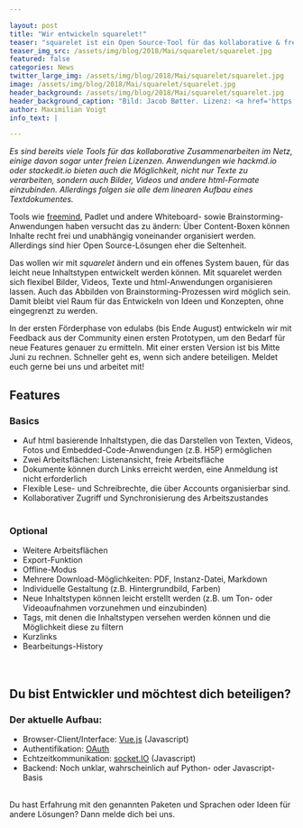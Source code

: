 ```yaml
---

layout: post
title: "Wir entwickeln squarelet!"
teaser: "squarelet ist ein Open Source-Tool für das kollaborative & freie Konzeptionieren"
teaser_img_src: /assets/img/blog/2018/Mai/squarelet/squarelet.jpg
featured: false
categories: News
twitter_large_img: /assets/img/blog/2018/Mai/squarelet/squarelet.jpg
image: /assets/img/blog/2018/Mai/squarelet/squarelet.jpg
header_background: /assets/img/blog/2018/Mai/squarelet/squarelet.jpg
header_background_caption: "Bild: Jacob Bøtter. Lizenz: <a href='https://creativecommons.org/licenses/by/2.0/'>CC-BY 2.0</a>"
author: Maximilian Voigt
info_text: |

---
```

*Es sind bereits viele Tools für das kollaborative Zusammenarbeiten im Netz, einige davon sogar unter freien Lizenzen. Anwendungen wie hackmd.io oder stackedit.io bieten auch die Möglichkeit, nicht nur Texte zu verarbeiten, sondern auch Bilder, Videos und andere html-Formate einzubinden. Allerdings folgen sie alle dem linearen Aufbau eines Textdokumentes.*

Tools wie [freemind](https://freemind.sourceforge.net), Padlet und andere Whiteboard- sowie Brainstorming-Anwendungen haben versucht das zu ändern: Über Content-Boxen können Inhalte recht frei und unabhängig voneinander organisiert werden. Allerdings sind hier Open Source-Lösungen eher die Seltenheit. 

Das wollen wir mit *squarelet* ändern und ein offenes System bauen, für das leicht neue Inhaltstypen entwickelt werden können. Mit squarelet werden sich flexibel Bilder, Videos, Texte und html-Anwendungen organisieren lassen. Auch das Abbilden von Brainstorming-Prozessen wird möglich sein. Damit bleibt viel Raum für das Entwickeln von Ideen und Konzepten, ohne eingegrenzt zu werden. 

In der ersten Förderphase von edulabs (bis Ende August) entwickeln wir mit Feedback aus der Community einen ersten Prototypen, um den Bedarf für neue Features genauer zu ermitteln. Mit einer ersten Version ist bis Mitte Juni zu rechnen. Schneller geht es, wenn sich andere beteiligen. Meldet euch gerne bei uns und arbeitet mit!

## Features
### Basics
* Auf html basierende Inhaltstypen, die das Darstellen von Texten, Videos, Fotos und Embedded-Code-Anwendungen (z.B. H5P) ermöglichen
* Zwei Arbeitsflächen: Listenansicht, freie Arbeitsfläche
* Dokumente können durch Links erreicht werden, eine Anmeldung ist nicht erforderlich
* Flexible Lese- und Schreibrechte, die über Accounts organisierbar sind.
* Kollaborativer Zugriff und Synchronisierung des Arbeitszustandes
<br><br>

### Optional

* Weitere Arbeitsflächen
* Export-Funktion
* Offline-Modus
* Mehrere Download-Möglichkeiten: PDF, Instanz-Datei, Markdown
* Individuelle Gestaltung (z.B. Hintergrundbild, Farben)
* Neue Inhaltstypen können leicht erstellt werden (z.B. um Ton- oder Videoaufnahmen vorzunehmen und einzubinden)
* Tags, mit denen die Inhaltstypen versehen werden können und die Möglichkeit diese zu filtern
* Kurzlinks
* Bearbeitungs-History
<br><br><br>

## Du bist Entwickler und möchtest dich beteiligen?
### Der aktuelle Aufbau:

* Browser-Client/Interface: [Vue.js](https://vuejs.org/) (Javascript)
* Authentifikation: [OAuth](https://oauth.net/) 
* Echtzeitkommunikation: [socket.IO](https://socket.io/) (Javascript)
* Backend: Noch unklar, wahrscheinlich auf Python- oder Javascript-Basis
<br><br>

Du hast Erfahrung mit den genannten Paketen und Sprachen oder Ideen für andere Lösungen? Dann melde dich bei uns. 
